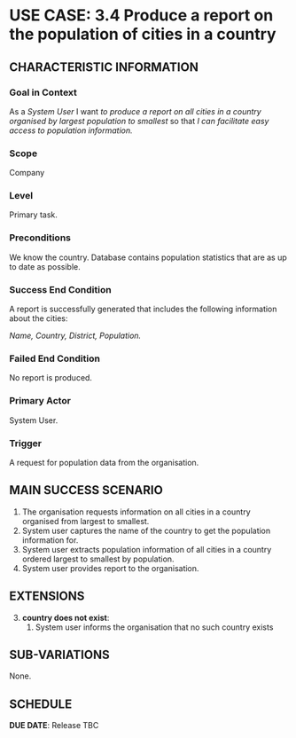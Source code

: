 # USE CASE: 3.4 Produce a report on the population of cities in a country

## CHARACTERISTIC INFORMATION

### Goal in Context

As a *System User* I want *to produce a report on all cities in a country organised by largest population to smallest* so that *I can facilitate easy access to population information.*

### Scope

Company

### Level

Primary task.

### Preconditions

We know the country.  Database contains population statistics that are as up to date as possible.

### Success End Condition

A report is successfully generated that includes the following information about the cities:

*Name,*
*Country,*
*District,*
*Population.*


### Failed End Condition

No report is produced.

### Primary Actor

System User.

### Trigger

A request for population data from the organisation.

## MAIN SUCCESS SCENARIO

1. The organisation requests information on all cities in a country organised from largest to smallest.
2. System user captures the name of the country to get the population information for.
3. System user extracts population information of all cities in a country ordered largest to smallest by population.
4. System user provides report to the organisation.

## EXTENSIONS

3. **country does not exist**:
    1. System user informs the organisation that no such country exists

## SUB-VARIATIONS

None. 

## SCHEDULE

**DUE DATE**: Release TBC